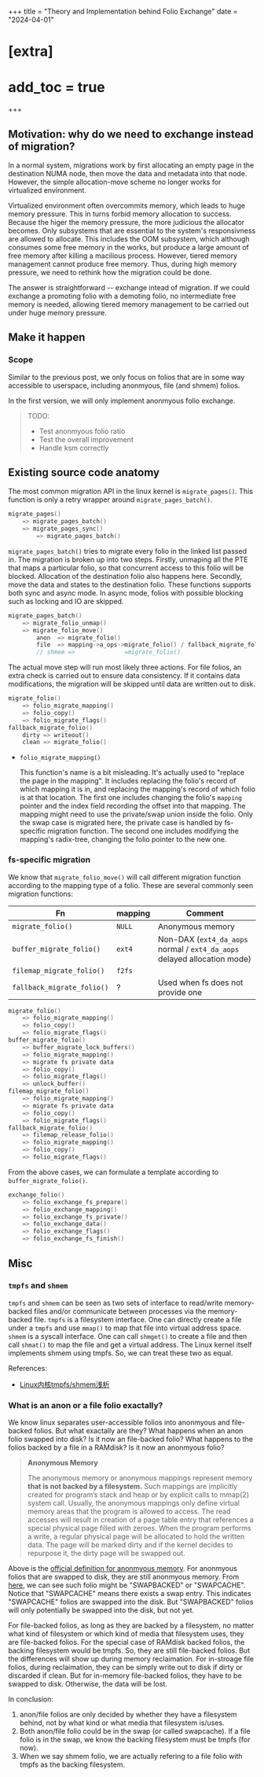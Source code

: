 +++
title = "Theory and Implementation behind Folio Exchange"
date = "2024-04-01"
# [extra]
# add_toc = true
+++

## Motivation: why do we need to exchange instead of migration?
In a normal system, migrations work by
first allocating an empty page in the destination NUMA node,
then move the data and metadata into that node.
However, the simple allocation-move scheme no longer works for virtualized environment.

Virtualized environment often overcommits memory,
which leads to huge memory pressure.
This in turns forbid memory allocation to success.
Because the higer the memory pressure, the more judicious the allocator becomes.
Only subsystems that are essential to the system's responsivness are allowed to allocate.
This includes the OOM subsystem, which although consumes some free memory in the works,
but produce a large amount of free memory after killing a macilious process.
However, tiered memory management cannot produce free memory.
Thus, during high memory pressure, we need to rethink how the migration could be done.

The answer is straightforward -- exchange intead of migration.
If we could exchange a promoting folio with a demoting folio,
no intermediate free memory is needed,
allowing tiered memory management to be carried out under huge memory pressure.


## Make it happen

### Scope
Similar to the previous post, we only focus on folios
that are in some way accessible to userspace,
including anonmyous, file (and shmem) folios.

In the first version, we will only implement anonmyous folio exchange.
> TODO:
> - Test anonmyous folio ratio
> - Test the overall improvement
> - Handle ksm correctly

## Existing source code anatomy
The most common migration API in the linux kernel is `migrate_pages()`.
This function is only a retry wrapper around `migrate_pages_batch()`.
```c
migrate_pages()
    => migrate_pages_batch()
    => migrate_pages_sync()
        => migrate_pages_batch()
```

`migrate_pages_batch()` tries to migrate every folio in the linked list passed in.
The migration is broken up into two steps.
Firstly, unmaping all the PTE that maps a particular folio,
so that concurrent access to this folio will be blocked.
Allocation of the destination folio also happens here.
Secondly, move the data and states to the destination folio.
These functions supports both sync and async mode.
In async mode, folios with possible blocking such as locking and IO are skipped.
```c
migrate_pages_batch()
    => migrate_folio_unmap()
    => migrate_folio_move()
        anon  => migrate_folio()
        file  => mapping->a_ops->migrate_folio() / fallback_migrate_folio()
        // shmem =>              =migrate_folio()
```

The actual move step will run most likely three actions.
For file folios, an extra check is carried out to ensure data consistency.
If it contains data modifications,
the migration will be skipped until data are written out to disk.
<!-- The actual migration of a particular folio includes: -->
<!-- 1. Fix the folio's mapping information. -->
```c
migrate_folio()
    => folio_migrate_mapping()
    => folio_copy()
    => folio_migrate_flags()
fallback_migrate_folio()
    dirty => writeout()
    clean => migrate_folio()
```

- `folio_migrate_mapping()`

    This function's name is a bit misleading.
    It's actually used to "replace the page in the mapping".
    It includes replacing the folio's record of which mapping it is in,
    and replacing the mapping's record of which folio is at that location.
    The first one includes changing the folio's `mapping` pointer and
    the index field recording the offset into that mapping.
    The mapping might need to use the private/swap union inside the folio.
    Only the swap case is migrated here,
    the private case is handled by fs-specific migration function.
    The second one includes modifying the mapping's radix-tree,
    changing the folio pointer to the new one.

### fs-specific migration
We know that `migrate_folio_move()` will call different migration function
according to the mapping type of a folio.
These are several commonly seen migration functions:

| Fn                         | mapping | Comment                                                      |
| -------------------------- | ------- | ------------------------------------------------------------ |
| `migrate_folio()`          | `NULL`  | Anonymous memory                                             |
| `buffer_migrate_folio()`   | `ext4`  | Non-DAX (`ext4_da_aops` normal / `ext4_da_aops` delayed allocation mode) |
| `filemap_migrate_folio()`  | `f2fs`  |                                                              |
| `fallback_migrate_folio()` | ?       | Used when fs does not provide one                            |

```c
migrate_folio()
    => folio_migrate_mapping()
    => folio_copy()
    => folio_migrate_flags()
buffer_migrate_folio()
    => buffer_migrate_lock_buffers()
    => folio_migrate_mapping()
    => migrate fs private data
    => folio_copy()
    => folio_migrate_flags()
    => unlock_buffer()
filemap_migrate_folio()
    => folio_migrate_mapping()
    => migrate fs private data
    => folio_copy()
    => folio_migrate_flags()
fallback_migrate_folio()
    => filemap_release_folio()
    => folio_migrate_mapping()
    => folio_copy()
    => folio_migrate_flags()
```

From the above cases, we can formulate a template according to `buffer_migrate_folio()`.
```c
exchange_folio()
    => folio_exchange_fs_prepare()
    => folio_exchange_mapping()
    => folio_exchange_fs_private()
    => folio_exchange_data()
    => folio_exchange_flags()
    => folio_exchange_fs_finish()
```




## Misc

### `tmpfs` and `shmem`
`tmpfs` and `shmem` can be seen as two sets of interface to
read/write memory-backed files and/or communicate between processes via the memory-backed file.
`tmpfs` is a filesystem interface.
One can directly create a file under a `tmpfs` and use `mmap()` to map that file into virtual address space.
`shmem` is a syscall interface.
One can call `shmget()` to create a file and then call `shmat()` to map the file and get a virtual address.
The Linux kernel itself implements shmem using tmpfs.
So, we can treat these two as equal.

References:
- [Linux内核tmpfs/shmem浅析](https://blog.csdn.net/ctthuangcheng/article/details/8916065)

### What is an anon or a file folio exactally?
We know linux separates user-accessible folios into anonmyous and file-backed folios.
But what exactally are they?
What happens when an anon folio swapped into disk?
Is it now an file-backed folio?
What happens to the folios backed by a file in a RAMdisk?
Is it now an anonmyous folio?

> **Anonymous Memory**
>
> The anonymous memory or anonymous mappings represent memory **that is not backed by
> a filesystem.** Such mappings are implicitly created for program’s stack and heap or
> by explicit calls to mmap(2) system call. Usually, the anonymous mappings only
> define virtual memory areas that the program is allowed to access.
> The read accesses will result in creation of a page table entry that references
> a special physical page filled with zeroes. When the program performs a write,
> a regular physical page will be allocated to hold the written data.
> The page will be marked dirty and if the kernel decides to repurpose it,
> the dirty page will be swapped out.

Above is the [official definition for
anonmyous memory](https://docs.kernel.org/admin-guide/mm/concepts.html#anonymous-memory).
For anonmyous folios that are swapped to disk, they are still anonmyous memory.
From [here](https://www.kernel.org/doc/Documentation/vm/pagemap.txt),
we can see such folio might be "SWAPBACKED" or "SWAPCACHE".
Notice that "SWAPCACHE" means there exists a swap entry.
This indicates "SWAPCACHE" folios are swapped into the disk.
But "SWAPBACKED" folios will only potentially be swapped into the disk, but not yet.

For file-backed folios, as long as they are backed by a filesystem,
no matter what kind of filesystem or which kind of media that filesystem uses,
they are file-backed folios.
For the special case of RAMdisk backed folios, the backing filesystem would be tmpfs.
So, they are still file-backed folios.
But the differences will show up during memory reclaimation.
For in-stroage file folios, during reclaimation,
they can be simply write out to disk if dirty or discarded if clean.
But for in-memory file-backed folios, they have to be swapped to disk.
Otherwise, the data will be lost.

In conclusion:
1. anon/file folios are only decided by whether they have a filesystem behind,
    not by what kind or what media that filesystem is/uses.
2. Both anon/file folio could be in the swap (or called swapcache).
    If a file folio is in the swap, we know the backing filesystem must be tmpfs (for now).
3. When we say shmem folio,
    we are actually refering to a file folio with tmpfs as the backing filesystem.

